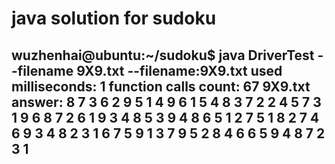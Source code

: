 # java solution for sudoku

wuzhenhai@ubuntu:~/sudoku$ java DriverTest --filename 9X9.txt
--filename:9X9.txt
used milliseconds: 1
function calls count: 67
9X9.txt answer:
  8   7   3   6   2   9   5   1   4
  9   6   1   5   4   8   3   7   2
  2   4   5   7   3   1   9   6   8
  7   2   6   1   9   3   4   8   5
  3   9   4   8   6   5   1   2   7
  5   1   8   2   7   4   6   9   3
  4   8   2   3   1   6   7   5   9
  1   3   7   9   5   2   8   4   6
  6   5   9   4   8   7   2   3   1
-------------------